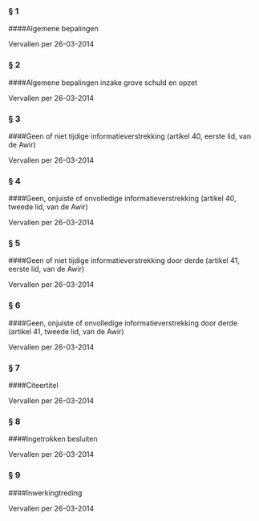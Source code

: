 <meta http-equiv='Content-Type' content='text/html; charset=utf-8' />

### §  1  

####Algemene bepalingen

Vervallen per 26-03-2014 

### §  2  

####Algemene bepalingen inzake grove schuld en opzet

Vervallen per 26-03-2014 

### §  3  

####Geen of niet tijdige informatieverstrekking (artikel 40, eerste lid, van de Awir)

Vervallen per 26-03-2014 

### §  4  

####Geen, onjuiste of onvolledige informatieverstrekking (artikel 40, tweede lid, van de Awir)

Vervallen per 26-03-2014 

### §  5  

####Geen of niet tijdige informatieverstrekking door derde (artikel 41, eerste lid, van de Awir)

Vervallen per 26-03-2014 

### §  6  

####Geen, onjuiste of onvolledige informatieverstrekking door derde (artikel 41, tweede lid, van de Awir)

Vervallen per 26-03-2014 

### §  7  

####Citeertitel

Vervallen per 26-03-2014 

### §  8  

####Ingetrokken besluiten

Vervallen per 26-03-2014 

### §  9  

####Inwerkingtreding

Vervallen per 26-03-2014 

